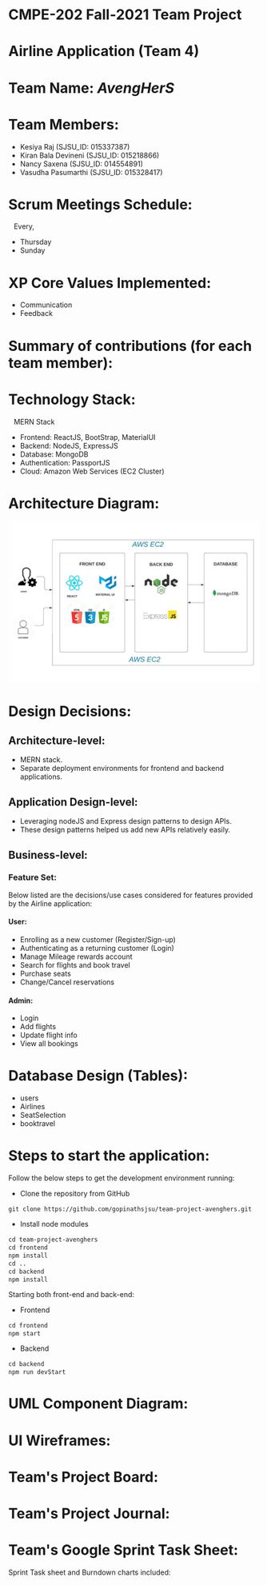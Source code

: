 # CMPE-202 Fall-2021 Team Project
# Airline Application (Team 4)
# Team Name: *AvengHerS*
# Team Members:
* Kesiya Raj (SJSU_ID: 015337387)
* Kiran Bala Devineni (SJSU_ID: 015218866)
* Nancy Saxena (SJSU_ID: 014554891)
* Vasudha Pasumarthi (SJSU_ID: 015328417)
# Scrum Meetings Schedule:
&ensp; Every, 
* Thursday
* Sunday
# XP Core Values Implemented:
* Communication
* Feedback
# Summary of contributions (for each team member):
# Technology Stack:
&ensp; MERN Stack
* Frontend: ReactJS, BootStrap, MaterialUI 
* Backend: NodeJS, ExpressJS 
* Database: MongoDB 
* Authentication: PassportJS 
* Cloud: Amazon Web Services (EC2 Cluster) 
# Architecture Diagram:
![alt text](https://github.com/gopinathsjsu/team-project-avenghers/blob/Kesiya/images/Architecture_Dia.jpeg?raw=true)
# Design Decisions:
## Architecture-level:
* MERN stack.
* Separate deployment environments for frontend and backend applications.
## Application Design-level:
* Leveraging nodeJS and Express design patterns to design APIs. 
* These design patterns helped us add new APIs relatively easily.
## Business-level:
### Feature Set:
Below listed are the decisions/use cases considered for features provided by the Airline application:
#### User:
* Enrolling as a new customer (Register/Sign-up)
* Authenticating as a returning customer (Login)
* Manage Mileage rewards account
* Search for flights and book travel
* Purchase seats
* Change/Cancel reservations
#### Admin:
* Login
* Add flights
* Update flight info
* View all bookings
# Database Design (Tables):
* users
* Airlines
* SeatSelection
* booktravel
# Steps to start the application:    
Follow the below steps to get the development environment running:

* Clone the repository from GitHub
```
git clone https://github.com/gopinathsjsu/team-project-avenghers.git
```
* Install node modules
```
cd team-project-avenghers
cd frontend 
npm install
cd .. 
cd backend
npm install
```
Starting both front-end and back-end:
* Frontend <br />
```
cd frontend
npm start
```
* Backend <br />
```
cd backend
npm run devStart
```
# UML Component Diagram:
# UI Wireframes:
# Team's Project Board: 
# Team's Project Journal:
# Team's Google Sprint Task Sheet:
Sprint Task sheet and Burndown charts included:



       
